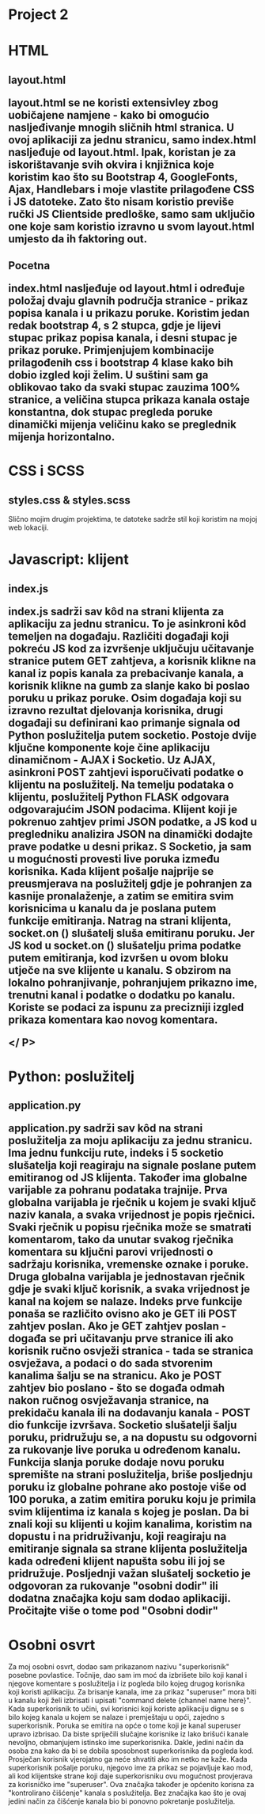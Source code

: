 # Project 2

<H1> HTML </ h1>

<H2> layout.html </ h2>
<P>
layout.html se ne koristi extensivley zbog uobičajene namjene - kako bi omogućio nasljeđivanje mnogih sličnih html stranica. U ovoj aplikaciji za jednu stranicu,
samo index.html nasljeđuje od layout.html. Ipak, koristan je za iskorištavanje svih okvira i knjižnica koje koristim
kao što su Bootstrap 4, GoogleFonts, Ajax, Handlebars i moje vlastite prilagođene CSS i JS datoteke. Zato što nisam koristio previše ručki
JS Clientside predloške, samo sam uključio one koje sam koristio izravno u svom layout.html umjesto da ih faktoring out.
</ P>

<H2> Pocetna </ h2>
<P>
index.html nasljeđuje od layout.html i određuje položaj dvaju glavnih područja stranice - prikaz popisa kanala i
u prikazu poruke. Koristim jedan redak bootstrap 4, s 2 stupca, gdje je lijevi stupac prikaz popisa kanala, i
desni stupac je prikaz poruke. Primjenjujem kombinacije prilagođenih css i bootstrap 4 klase kako bih dobio izgled koji želim.
U suštini sam ga oblikovao tako da svaki stupac zauzima 100% stranice, a veličina stupca prikaza kanala ostaje konstantna, dok
stupac pregleda poruke dinamički mijenja veličinu kako se preglednik mijenja horizontalno.
</ P>

<h1> CSS i SCSS </h1>
<h2> styles.css & styles.scss </h2>
<p> Slično mojim drugim projektima, te datoteke sadrže stil koji koristim na mojoj web lokaciji. </p>

<h1> Javascript: klijent </h1>
<H2> index.js </ h2>
<p> index.js sadrži sav kôd na strani klijenta za aplikaciju za jednu stranicu. To je asinkroni kôd temeljen na događaju.
Različiti događaji koji pokreću JS kod za izvršenje uključuju učitavanje stranice putem GET zahtjeva, a korisnik klikne na kanal iz
popis kanala za prebacivanje kanala, a korisnik klikne na gumb za slanje kako bi poslao poruku u prikaz poruke. Osim događaja
koji su izravno rezultat djelovanja korisnika, drugi događaji su definirani kao primanje signala od Python poslužitelja
putem socketio. Postoje dvije ključne komponente koje čine aplikaciju dinamičnom - AJAX i Socketio. Uz AJAX, asinkroni POST zahtjevi
isporučivati ​​podatke o klijentu na poslužitelj. Na temelju podataka o klijentu, poslužitelj Python FLASK odgovara odgovarajućim JSON podacima.
Klijent koji je pokrenuo zahtjev primi JSON podatke, a JS kod u pregledniku analizira JSON na dinamički
dodajte prave podatke u desni prikaz. S Socketio, ja sam u mogućnosti provesti live poruka između korisnika. Kada klijent pošalje
najprije se preusmjerava na poslužitelj gdje je pohranjen za kasnije pronalaženje, a zatim se emitira svim korisnicima u kanalu
da je poslana putem funkcije emitiranja. Natrag na strani klijenta, socket.on () slušatelj sluša emitiranu poruku. Jer
JS kod u socket.on () slušatelju prima podatke putem emitiranja, kod izvršen u ovom bloku utječe na sve klijente u kanalu.
S obzirom na lokalno pohranjivanje, pohranjujem prikazno ime, trenutni kanal i podatke o dodatku po kanalu. Koriste se podaci za ispunu
za precizniji izgled prikaza komentara kao novog komentara.
</ P>

</ P>

<h1> Python: poslužitelj </h1>
<H2> application.py </ h2>
<p> application.py sadrži sav kôd na strani poslužitelja za moju aplikaciju za jednu stranicu. Ima jednu funkciju rute, indeks i
5 socketio slušatelja koji reagiraju na signale poslane putem emitiranog od JS klijenta. Također ima globalne varijable za pohranu podataka
trajnije. Prva globalna varijabla je rječnik u kojem je svaki ključ naziv kanala, a svaka vrijednost je popis
rječnici. Svaki rječnik u popisu rječnika može se smatrati komentarom, tako da unutar svakog rječnika komentara
su ključni parovi vrijednosti o sadržaju korisnika, vremenske oznake i poruke. Druga globalna varijabla je jednostavan rječnik
gdje je svaki ključ korisnik, a svaka vrijednost je kanal na kojem se nalaze. Indeks prve funkcije ponaša se različito ovisno
ako je GET ili POST zahtjev poslan. Ako je GET zahtjev poslan - događa se pri učitavanju prve stranice ili ako korisnik ručno osvježi
stranica - tada se stranica osvježava, a podaci o do sada stvorenim kanalima šalju se na stranicu. Ako je POST zahtjev bio
poslano - što se događa odmah nakon ručnog osvježavanja stranice, na prekidaču kanala ili na dodavanju kanala - POST dio funkcije
izvršava. Socketio slušatelji šalju poruku, pridružuju se, a na dopustu su odgovorni za rukovanje live poruka u određenom kanalu.
Funkcija slanja poruke dodaje novu poruku spremište na strani poslužitelja, briše posljednju poruku iz globalne pohrane ako postoje
više od 100 poruka, a zatim emitira poruku koju je primila svim klijentima iz kanala s kojeg je poslan.
Da bi znali koji su klijenti u kojim kanalima, koristim na dopustu i na pridruživanju, koji reagiraju na emitiranje signala sa strane klijenta
poslužitelja kada određeni klijent napušta sobu ili joj se pridružuje. Posljednji važan slušatelj socketio je odgovoran za rukovanje
"osobni dodir" ili dodatna značajka koju sam dodao aplikaciji. Pročitajte više o tome pod "Osobni dodir"
</ P>

<h1>Osobni osvrt  </h1>
<p> Za moj osobni osvrt, dodao sam prikazanom nazivu "superkorisnik" posebne povlastice. Točnije, dao sam im moć
da izbrišete bilo koji kanal i njegove komentare s poslužitelja i iz pogleda bilo kojeg drugog korisnika koji koristi aplikaciju. Za brisanje kanala,
ime za prikaz "superuser" mora biti u kanalu koji želi izbrisati i upisati "command delete {channel name here}".
Kada superkorisnik to učini, svi korisnici koji koriste aplikaciju dignu se s bilo kojeg kanala u kojem se nalaze i premještaju u opći, zajedno s
superkorisnik. Poruka se emitira na opće o tome koji je kanal superuser upravo izbrisao. Da biste spriječili slučajne korisnike iz
lako brišući kanale nevoljno, obmanjujem istinsko ime superkorisnika. Dakle, jedini način da osoba zna kako
da bi se dobila sposobnost superkorisnika da pogleda kod. Prosječan korisnik vjerojatno ga neće shvatiti ako im netko ne kaže.
Kada superkorisnik pošalje poruku, njegovo ime za prikaz se pojavljuje kao mod, ali kod klijentske strane koji daje superkorisniku ovu mogućnost provjerava
za korisničko ime "superuser". Ova značajka također je općenito korisna za "kontrolirano čišćenje" kanala s poslužitelja. Bez
značajka kao što je ovaj jedini način za čišćenje kanala bio bi ponovno pokretanje poslužitelja.
</ P>